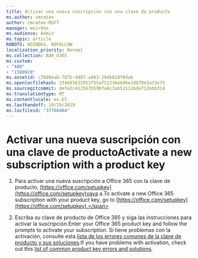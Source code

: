 ```yaml
---
title: Activar una nueva suscripción con una clave de producto
ms.author: cmcatee
author: cmcatee-MSFT
manager: mnirkhe
ms.audience: Admin
ms.topic: article
ROBOTS: NOINDEX, NOFOLLOW
localization_priority: Normal
ms.collection: Adm_O365
ms.custom:
- "480"
- "1500028"
ms.assetid: c7b98eab-707b-4487-a463-294b010f0da6
ms.openlocfilehash: 334683632951f55af51236e6d6e18870e5a33e75
ms.sourcegitcommit: defe2c412567b596fa8c3ab52111bde712ebb314
ms.translationtype: MT
ms.contentlocale: es-ES
ms.lasthandoff: 10/29/2019
ms.locfileid: "37766404"
---
```

# <a name="activate-a-new-subscription-with-a-product-key"></a><span data-ttu-id="59010-102">Activar una nueva suscripción con una clave de producto</span><span class="sxs-lookup"><span data-stu-id="59010-102">Activate a new subscription with a product key</span></span>

1. <span data-ttu-id="59010-103">Para activar una nueva suscripción a Office 365 con la clave de producto, [https://office.com/setupkey](https://office.com/setupkey)vaya a.</span><span class="sxs-lookup"><span data-stu-id="59010-103">To activate a new Office 365 subscription with your product key, go to [https://office.com/setupkey](https://office.com/setupkey).</span></span>

2. <span data-ttu-id="59010-104">Escriba su clave de producto de Office 365 y siga las instrucciones para activar la suscripción.</span><span class="sxs-lookup"><span data-stu-id="59010-104">Enter your Office 365 product key and follow the prompts to activate your subscription.</span></span> <span data-ttu-id="59010-105">Si tiene problemas con la activación, consulte esta [lista de los errores comunes de la clave de producto y sus soluciones](https://docs.microsoft.com/office365/admin/misc/product-key-errors-and-solutions).</span><span class="sxs-lookup"><span data-stu-id="59010-105">If you have problems with activation, check out this [list of common product key errors and solutions](https://docs.microsoft.com/office365/admin/misc/product-key-errors-and-solutions).</span></span>